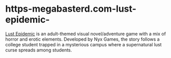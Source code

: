 # https-megabasterd.com-lust-epidemic-
[Lust Epidemic](https://megabasterd.com/lust-epidemic/) is an adult-themed visual novel/adventure game with a mix of horror and erotic elements. Developed by Nyx Games, the story follows a college student trapped in a mysterious campus where a supernatural lust curse spreads among students.
